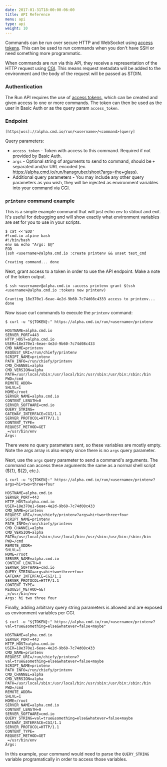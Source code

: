 ```yaml
---
date: 2017-01-31T18:00:00-06:00
title: API Reference
menu: api
type: api
weight: 10
---
```


Commands can be run over secure HTTP and WebSocket using [access tokens](/cli/tokens/). This can be used to run commands when
you don't have SSH or need something more programmatic.

When commands are run via this API, they receive a representation of the HTTP request using [CGI](https://en.wikipedia.org/wiki/Common_Gateway_Interface). This means request metadata will be added to the environment and the body of the request will be passed as STDIN.

### Authentication

The Run API requires the use of [access tokens](/cli/tokens/), which can be created and given access to one or more commands. The token can then be used as the user in Basic Auth or as the query param `access_token`.

### Endpoint

```
[https|wss]://alpha.cmd.io/run/<username>/<command>[query]
```
Query parameters:

* `access_token` - Token with access to this command. Required if not provided by Basic Auth.
* `args` - Optional string of arguments to send to command, should be `+` separated and/or URL encoded (ex. https://alpha.cmd.io/run/hansgruber/shoot?args=the+glass).
* Additional query parameters - You may include any other query parameters as you wish, they will be injected as environment variables into your command via [CGI](https://en.wikipedia.org/wiki/Common_Gateway_Interface).

### `printenv` command example

This is a simple example command that will just echo `env` to stdout and exit. It's useful for debugging and will show exactly what environment variables are set for you to use in your scripts.

```
$ cat <<'EOD'
#!cmd.io alpine bash
#!/bin/bash
env && echo "Args: $@"
EOD
|ssh <username>@alpha.cmd.io :create printenv && unset test_cmd

Creating command... done
```

Next, grant access to a token in order to use the API endpoint. Make a note of the token output.
```
$ ssh <username>@alpha.cmd.io :access printenv grant $(ssh <username>@alpha.cmd.io :tokens new printenv)

Granting 18e370e1-6eae-4e2d-9b60-7c74d08c4333 access to printenv... done
```

Now issue curl commands to execute the `printenv` command:
```
$ curl -u "${TOKEN}:" https://alpha.cmd.io/run/<username>/printenv

HOSTNAME=alpha.cmd.io
SERVER_PORT=443
HTTP_HOST=alpha.cmd.io
USER=18e370e1-6eae-4e2d-9b60-7c74d08c433
CMD_NAME=printenv
REQUEST_URI=/run/chiefy/printenv
SCRIPT_NAME=printenv
PATH_INFO=/run/chiefy/printenv
CMD_CHANNEL=alpha
CMD_VERSION=alpha
PATH=/usr/local/sbin:/usr/local/bin:/usr/sbin:/usr/bin:/sbin:/bin
PWD=/cmd
REMOTE_ADDR=
SHLVL=1
HOME=/root
SERVER_NAME=alpha.cmd.io
CONTENT_LENGTH=0
SERVER_SOFTWARE=cmd.io
QUERY_STRING=
GATEWAY_INTERFACE=CGI/1.1
SERVER_PROTOCOL=HTTP/1.1
CONTENT_TYPE=
REQUEST_METHOD=GET
_=/usr/bin/env
Args:
```
There were no query parameters sent, so these variables are mostly empty. Note the args array is also empty since there is no `args` query parameter.

Next, use the `args` query parameter to send a command's arguments. The command can access these arguments the same as a normal shell script (${1}, ${2}, etc.).
```
$ curl -u "${TOKEN}:" https://alpha.cmd.io/run/<username>/printenv?args=hi+two+three+four

HOSTNAME=alpha.cmd.io
SERVER_PORT=443
HTTP_HOST=alpha.cmd.io
USER=18e370e1-6eae-4e2d-9b60-7c74d08c433
CMD_NAME=printenv
REQUEST_URI=/run/chiefy/printenv?args=hi+two+three+four
SCRIPT_NAME=printenv
PATH_INFO=/run/chiefy/printenv
CMD_CHANNEL=alpha
CMD_VERSION=alpha
PATH=/usr/local/sbin:/usr/local/bin:/usr/sbin:/usr/bin:/sbin:/bin
PWD=/cmd
REMOTE_ADDR=
SHLVL=1
HOME=/root
SERVER_NAME=alpha.cmd.io
CONTENT_LENGTH=0
SERVER_SOFTWARE=cmd.io
QUERY_STRING=args=hi+two+three+four
GATEWAY_INTERFACE=CGI/1.1
SERVER_PROTOCOL=HTTP/1.1
CONTENT_TYPE=
REQUEST_METHOD=GET
_=/usr/bin/env
Args: hi two three four
```

Finally, adding arbitrary query string parameters is allowed and are exposed as environment variables per CGI.

```
$ curl -u "${TOKEN}:" https://alpha.cmd.io/run/<username>/printenv?val=true&something=else&whatever=false+maybe"

HOSTNAME=alpha.cmd.io
SERVER_PORT=443
HTTP_HOST=alpha.cmd.io
USER=18e370e1-6eae-4e2d-9b60-7c74d08c433
CMD_NAME=printenv
REQUEST_URI=/run/chiefy/printenv?val=true&something=else&whatever=false+maybe
SCRIPT_NAME=printenv
PATH_INFO=/run/chiefy/printenv
CMD_CHANNEL=alpha
CMD_VERSION=alpha
PATH=/usr/local/sbin:/usr/local/bin:/usr/sbin:/usr/bin:/sbin:/bin
PWD=/cmd
REMOTE_ADDR=
SHLVL=1
HOME=/root
SERVER_NAME=alpha.cmd.io
CONTENT_LENGTH=0
SERVER_SOFTWARE=cmd.io
QUERY_STRING=val=true&something=else&whatever=false+maybe
GATEWAY_INTERFACE=CGI/1.1
SERVER_PROTOCOL=HTTP/1.1
CONTENT_TYPE=
REQUEST_METHOD=GET
_=/usr/bin/env
Args:
```

In this example, your command would need to parse the `QUERY_STRING` variable programatically in order to access those variables.
